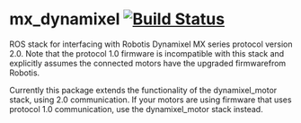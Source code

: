 mx_dynamixel [![Build Status](https://travis-ci.org/SvenzvaRobotics/mx_dynamixel.svg?branch=master)](https://travis-ci.org/SvenzvaRobotics/mx_dynamixel)
===============

ROS stack for interfacing with Robotis Dynamixel MX series protocol version 2.0.
Note that the protocol 1.0 firmware is incompatible with this stack and explicitly assumes the connected motors have the upgraded firmwarefrom Robotis.

Currently this package extends the functionality of the dynamixel_motor stack, using 2.0 communication.
If your motors are using firmware that uses protocol 1.0 communication, use the dynamixel_motor stack instead.
